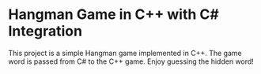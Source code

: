 # Hangman Game in C++ with C# Integration

  This project is a simple Hangman game implemented in C++. The game word is passed from C# to the C++ game. Enjoy guessing the hidden word!

